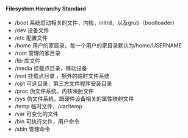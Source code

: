 #### Filesystem Hierarchy Standard

- /boot 系统启动相关的文件，内核，initrd，以及grub（bootloader）
- /dev 设备文件
- /etc 配置文件
- /home 用户的家目录，每一个用户的家目录默认为/home/USERNAME
- /root 管理的家目录
- /lib 库文件
- /media 挂载点目录，移动设备
- /mnt 挂载点目录 ，额外的临时文件系统
- /opt 可选目录，第三方文件程序安装目录
- /proc 伪文件系统，内核映射文件
- /sys 伪文件系统，跟硬件设备相关的属性映射文件
- /temp 临时文件，/var/temp
- /var 可变化的文件
- /bin 可执行文件，用户命令
- /sbin 管理命令